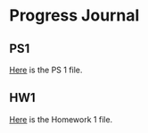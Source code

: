# Progress Journal

## PS1

[Here](files/PS1.html) is the PS 1 file.

## HW1

[Here](files/IE582_HW1.html) is the Homework 1 file.

